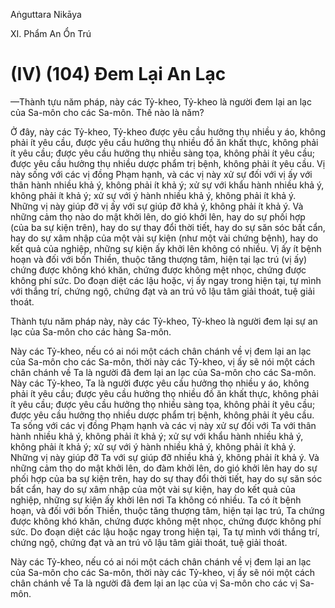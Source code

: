 Aṅguttara Nikāya

XI. Phẩm An Ổn Trú

# (IV) (104) Ðem Lại An Lạc

—Thành tựu năm pháp, này các Tỷ-kheo, Tỷ-kheo là người đem lại an lạc của Sa-môn cho các Sa-môn. Thế nào là năm?

Ở đây, này các Tỷ-kheo, Tỷ-kheo được yêu cầu hưởng thụ nhiều y áo, không phải ít yêu cầu, được yêu cầu hưởng thụ nhiều đồ ăn khất thực, không phải ít yêu cầu; được yêu cầu hưởng thụ nhiều sàng tọa, không phải ít yêu cầu; được yêu cầu hưởng thụ nhiều dược phẩm trị bệnh, không phải ít yêu cầu. Vị này sống với các vị đồng Phạm hạnh, và các vị này xử sự đối với vị ấy với thân hành nhiều khả ý, không phải ít khả ý; xử sự với khẩu hành nhiều khả ý, không phải ít khả ý; xử sự với ý hành nhiều khả ý, không phải ít khả ý. Những vị này giúp đỡ vị ấy với sự giúp đỡ khả ý, không phải ít khả ý. Và những cảm thọ nào do mật khởi lên, do gió khởi lên, hay do sự phối hợp (của ba sự kiện trên), hay do sự thay đổi thời tiết, hay do sự săn sóc bất cẩn, hay do sự xâm nhập của một vài sự kiện (như một vài chứng bệnh), hay do kết quả của nghiệp, những sự kiện ấy khởi lên không có nhiều. Vị ấy ít bệnh hoạn và đối với bốn Thiền, thuộc tăng thượng tâm, hiện tại lạc trú (vị ấy) chứng được không khó khăn, chứng được không mệt nhọc, chứng được không phí sức. Do đoạn diệt các lậu hoặc, vị ấy ngay trong hiện tại, tự mình với thắng trí, chứng ngộ, chứng đạt và an trú vô lậu tâm giải thoát, tuệ giải thoát.

Thành tựu năm pháp này, này các Tỷ-kheo, Tỷ-kheo là người đem lại sự an lạc của Sa-môn cho các hàng Sa-môn.

Này các Tỷ-kheo, nếu có ai nói một cách chân chánh về vị đem lại an lạc của Sa-môn cho các Sa-môn, thời này các Tỷ-kheo, vị ấy sẽ nói một cách chân chánh về Ta là người đã đem lại an lạc của Sa-môn cho các Sa-môn. Này các Tỷ-kheo, Ta là người được yêu cầu hưởng thọ nhiều y áo, không phải ít yêu cầu; được yêu cầu hưởng thọ nhiều đồ ăn khất thực, không phải ít yêu cầu; được yêu cầu hưởng thọ nhiều sàng tọa, không phải ít yêu cầu; được yêu cầu hưởng thọ nhiều dược phẩm trị bệnh, không phải ít yêu cầu. Ta sống với các vị đồng Phạm hạnh và các vị này xử sự đối với Ta với thân hành nhiều khả ý, không phải ít khả ý; xử sự với khẩu hành nhiều khả ý, không phải ít khả ý; xử sự với ý hành nhiều khả ý, không phải ít khả ý. Những vị này giúp đỡ Ta với sự giúp đỡ nhiều khả ý, không phải ít khả ý. Và những cảm thọ do mật khởi lên, do đàm khởi lên, do gió khởi lên hay do sự phối hợp của ba sự kiện trên, hay do sự thay đổi thời tiết, hay do sự săn sóc bất cẩn, hay do sự xâm nhập của một vài sự kiện, hay do kết quả của nghiệp, những sự kiện ấy khởi lên nơi Ta không có nhiều. Ta có ít bệnh hoạn, và đối với bốn Thiền, thuộc tăng thượng tâm, hiện tại lạc trú, Ta chứng được không khó khăn, chứng được không mệt nhọc, chứng được không phí sức. Do đoạn diệt các lậu hoặc ngay trong hiện tại, Ta tự mình với thắng trí, chứng ngộ, chứng đạt và an trú vô lậu tâm giải thoát, tuệ giải thoát.

Này các Tỷ-kheo, nếu có ai nói một cách chân chánh về vị đem lại an lạc của Sa-môn cho các Sa-môn, thời này các Tỷ-kheo, vị ấy sẽ nói một cách chân chánh về Ta là người đã đem lại an lạc của vị Sa-môn cho các vị Sa-môn.

